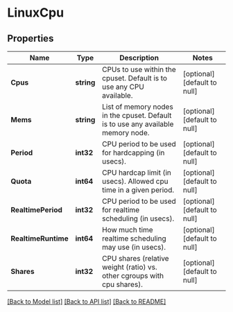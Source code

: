 # LinuxCpu

## Properties
Name | Type | Description | Notes
------------ | ------------- | ------------- | -------------
**Cpus** | **string** | CPUs to use within the cpuset. Default is to use any CPU available. | [optional] [default to null]
**Mems** | **string** | List of memory nodes in the cpuset. Default is to use any available memory node. | [optional] [default to null]
**Period** | **int32** | CPU period to be used for hardcapping (in usecs). | [optional] [default to null]
**Quota** | **int64** | CPU hardcap limit (in usecs). Allowed cpu time in a given period. | [optional] [default to null]
**RealtimePeriod** | **int32** | CPU period to be used for realtime scheduling (in usecs). | [optional] [default to null]
**RealtimeRuntime** | **int64** | How much time realtime scheduling may use (in usecs). | [optional] [default to null]
**Shares** | **int32** | CPU shares (relative weight (ratio) vs. other cgroups with cpu shares). | [optional] [default to null]

[[Back to Model list]](../README.md#documentation-for-models) [[Back to API list]](../README.md#documentation-for-api-endpoints) [[Back to README]](../README.md)

